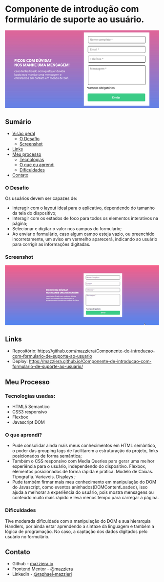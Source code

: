 # Componente de introdução com formulário de suporte ao usuário.


<img src = "./src/design/pre-visualização-desktop.png"> 

## Sumário

- [Visão geral](#visão-geral)
  - [O Desafio](#o-desafio)
  - [Screenshot](#screenshot)
- [Links](#links)
- [Meu processo](#meu-processo)
  - [Tecnologias](#tecnologias-usadas)
  - [O que eu aprendi](#o-que-aprendi)
  - [Dificuldades](#dificuldades)
- [Contato](#contato)

### O Desafio

Os usuários devem ser capazes de:

- Interagir com o layout ideal para o aplicativo, dependendo do tamanho da tela do dispositivo;
- Interagir com os estados de foco para todos os elementos interativos na página;
- Selecionar e digitar o valor nos campos do formularío;
- Ao enviar o formulário, caso algum campo esteja vazio, ou preenchido incorretamente, um aviso em vermelho aparecerá, indicando ao usuário para corrigir as informações digitadas.

### Screenshot

![](./src/imagens/formul%C3%A1rio%20de%20suporte%20ao%20usu%C3%A1rio.gif)

## Links

- Repositório: https://github.com/mazziera/Componente-de-introducao-com-formulario-de-suporte-ao-usuario
- Deploy: https://mazziera.github.io/Componente-de-introducao-com-formulario-de-suporte-ao-usuario/

## Meu Processo

### Tecnologias usadas:

- HTML5 Semantico
- CSS3 responsivo
- Flexbox
- Javascript DOM


### O que aprendi?

- Pude consolidar ainda mais meus conhecimentos em HTML semântico, o poder das grouping tags de facilitarem a estruturação do projeto, links posicionados de forma semântica; <br>
- Também o CSS responsivo com Media Queries para gerar uma melhor experiência para o usuário, independendo do dispositivo. Flexbox, elementos posicionados de forma rápida e prática. Modelo de Caixas. Tipografia. Variaveis. Displays ; <br>
- Pude também firmar mais meu conhecimento em manipulação do DOM do Javascript, como eventos aninhados(DOMContentLoaded), isso ajuda a melhorar a experiência do usuário, pois mostra mensagens ou conteúdo muito mais rápido e leva menos tempo para carregar a página. <br>

### Dificuldades

Tive moderada dificuldade com a manipulação do DOM e sua hierarquia Handlers, por ainda estar aprendendo a sintaxe da linguagem e também a lógica de programação. No caso, a captação dos dados digitados pelo usuário no formulário.


## Contato

- Github - [mazziera.io](https://github.com/mazziera)
- Frontend Mentor - [@mazziera](https://www.frontendmentor.io/profile/mazziera)
- Linkedin - [@raphael-mazzieri](https://www.linkedin.com/in/raphael-mazzieri/)
